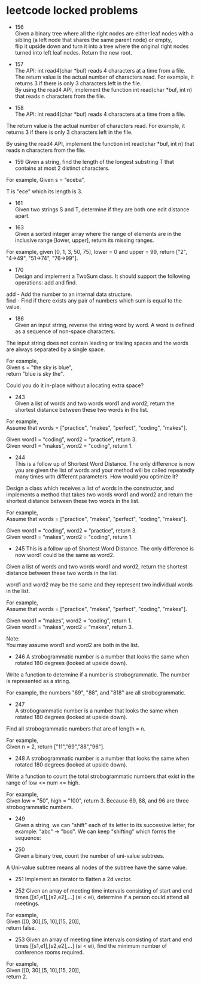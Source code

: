 # leetcode locked problems

- 156  
Given a binary tree where all the right nodes are either leaf nodes with a sibling (a left node that shares the same parent node) or empty,  
flip it upside down and turn it into a tree where the original right nodes turned into left leaf nodes. Return the new root.  

- 157  
The API: int read4(char *buf) reads 4 characters at a time from a file.  
The return value is the actual number of characters read. For example, it returns 3 if there is only 3 characters left in the file.  
By using the read4 API, implement the function int read(char *buf, int n) that reads n characters from the file.  

- 158  
The API: int read4(char *buf) reads 4 characters at a time from a file.  

The return value is the actual number of characters read. For example, it returns 3 if there is only 3 characters left in the file.  

By using the read4 API, implement the function int read(char *buf, int n) that reads n characters from the file.  

- 159
Given a string, find the length of the longest substring T that contains at most 2 distinct characters.  

For example, Given s = “eceba”,  

T is "ece" which its length is 3.  


- 161  
Given two strings S and T, determine if they are both one edit distance apart.  

- 163  
Given a sorted integer array where the range of elements are in the inclusive range [lower, upper], return its missing ranges.  

For example, given [0, 1, 3, 50, 75], lower = 0 and upper = 99, return ["2", "4->49", "51->74", "76->99"].  

- 170  
Design and implement a TwoSum class. It should support the following operations: add and find.  

add - Add the number to an internal data structure.  
find - Find if there exists any pair of numbers which sum is equal to the value.  

- 186  
Given an input string, reverse the string word by word. A word is defined as a sequence of non-space characters.  

The input string does not contain leading or trailing spaces and the words are always separated by a single space.  

For example,  
Given s = "the sky is blue",  
return "blue is sky the".  

Could you do it in-place without allocating extra space?  

- 243  
Given a list of words and two words word1 and word2, return the shortest distance between these two words in the list.  

For example,  
Assume that words = ["practice", "makes", "perfect", "coding", "makes"].  

Given word1 = “coding”, word2 = “practice”, return 3.  
Given word1 = "makes", word2 = "coding", return 1.  


- 244  
This is a follow up of Shortest Word Distance. The only difference is now you are given the list of words and your method will be called repeatedly many times with different parameters. How would you optimize it?  

Design a class which receives a list of words in the constructor, and implements a method that takes two words word1 and word2 and return the shortest distance between these two words in the list.  

For example,  
Assume that words = ["practice", "makes", "perfect", "coding", "makes"].  

Given word1 = “coding”, word2 = “practice”, return 3.  
Given word1 = "makes", word2 = "coding", return 1.  

- 245
This is a follow up of Shortest Word Distance. The only difference is now word1 could be the same as word2.  

Given a list of words and two words word1 and word2, return the shortest distance between these two words in the list.  

word1 and word2 may be the same and they represent two individual words in the list.  

For example,  
Assume that words = ["practice", "makes", "perfect", "coding", "makes"].  

Given word1 = “makes”, word2 = “coding”, return 1.  
Given word1 = "makes", word2 = "makes", return 3.  

Note:  
You may assume word1 and word2 are both in the list.  

- 246
A strobogrammatic number is a number that looks the same when rotated 180 degrees (looked at upside down).  

Write a function to determine if a number is strobogrammatic. The number is represented as a string.  

For example, the numbers "69", "88", and "818" are all strobogrammatic.  


- 247  
A strobogrammatic number is a number that looks the same when rotated 180 degrees (looked at upside down).  

Find all strobogrammatic numbers that are of length = n.  

For example,  
Given n = 2, return ["11","69","88","96"].  

- 248
A strobogrammatic number is a number that looks the same when rotated 180 degrees (looked at upside down).  

Write a function to count the total strobogrammatic numbers that exist in the range of low <= num <= high.  

For example,  
Given low = "50", high = "100", return 3. Because 69, 88, and 96 are three strobogrammatic numbers.  


- 249  
Given a string, we can "shift" each of its letter to its successive letter, for example: "abc" -> "bcd". We can keep "shifting" which forms the sequence:



- 250  
Given a binary tree, count the number of uni-value subtrees.  

A Uni-value subtree means all nodes of the subtree have the same value.  

- 251
Implement an iterator to flatten a 2d vector.  

- 252
Given an array of meeting time intervals consisting of start and end times [[s1,e1],[s2,e2],...] (si < ei), determine if a person could attend all meetings.  

For example,  
Given [[0, 30],[5, 10],[15, 20]],  
return false.  


- 253
Given an array of meeting time intervals consisting of start and end times [[s1,e1],[s2,e2],...] (si < ei), find the minimum number of conference rooms required.  

For example,  
Given [[0, 30],[5, 10],[15, 20]],  
return 2.  

